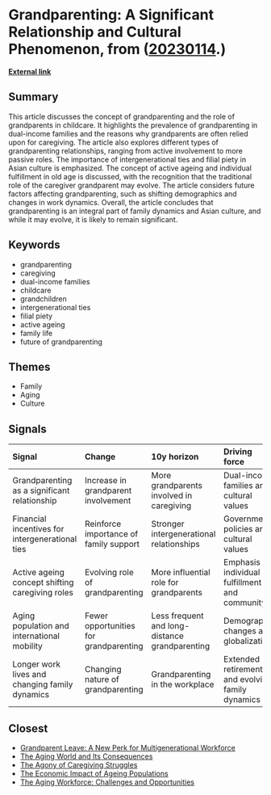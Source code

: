 # __Grandparenting: A Significant Relationship and Cultural Phenomenon__, from ([20230114](https://kghosh.substack.com/p/20230114).)

__[External link](https://www.suss.edu.sg/blog/detail/will-grandparenting-still-exist-in-the-future?utm_source=substack&utm_medium=email)__



## Summary

This article discusses the concept of grandparenting and the role of grandparents in childcare. It highlights the prevalence of grandparenting in dual-income families and the reasons why grandparents are often relied upon for caregiving. The article also explores different types of grandparenting relationships, ranging from active involvement to more passive roles. The importance of intergenerational ties and filial piety in Asian culture is emphasized. The concept of active ageing and individual fulfillment in old age is discussed, with the recognition that the traditional role of the caregiver grandparent may evolve. The article considers future factors affecting grandparenting, such as shifting demographics and changes in work dynamics. Overall, the article concludes that grandparenting is an integral part of family dynamics and Asian culture, and while it may evolve, it is likely to remain significant.

## Keywords

* grandparenting
* caregiving
* dual-income families
* childcare
* grandchildren
* intergenerational ties
* filial piety
* active ageing
* family life
* future of grandparenting

## Themes

* Family
* Aging
* Culture

## Signals

| Signal                                          | Change                                 | 10y horizon                                    | Driving force                                    |
|:------------------------------------------------|:---------------------------------------|:-----------------------------------------------|:-------------------------------------------------|
| Grandparenting as a significant relationship    | Increase in grandparent involvement    | More grandparents involved in caregiving       | Dual-income families and cultural values         |
| Financial incentives for intergenerational ties | Reinforce importance of family support | Stronger intergenerational relationships       | Government policies and cultural values          |
| Active ageing concept shifting caregiving roles | Evolving role of grandparenting        | More influential role for grandparents         | Emphasis on individual fulfillment and community |
| Aging population and international mobility     | Fewer opportunities for grandparenting | Less frequent and long-distance grandparenting | Demographic changes and globalization            |
| Longer work lives and changing family dynamics  | Changing nature of grandparenting      | Grandparenting in the workplace                | Extended retirement and evolving family dynamics |

## Closest

* [Grandparent Leave: A New Perk for Multigenerational Workforce](96b59af2b1ff76941b6d2df30abf2273)
* [The Aging World and Its Consequences](a8bf5109e22909dfe327db0ee8f3853d)
* [The Agony of Caregiving Struggles](6fd7033b884ae982dac41bad4396abb5)
* [The Economic Impact of Ageing Populations](bff595b72330d833dba477e2dc2a5656)
* [The Aging Workforce: Challenges and Opportunities](ffd6ef9c04575c57dac84a44bf3c2474)